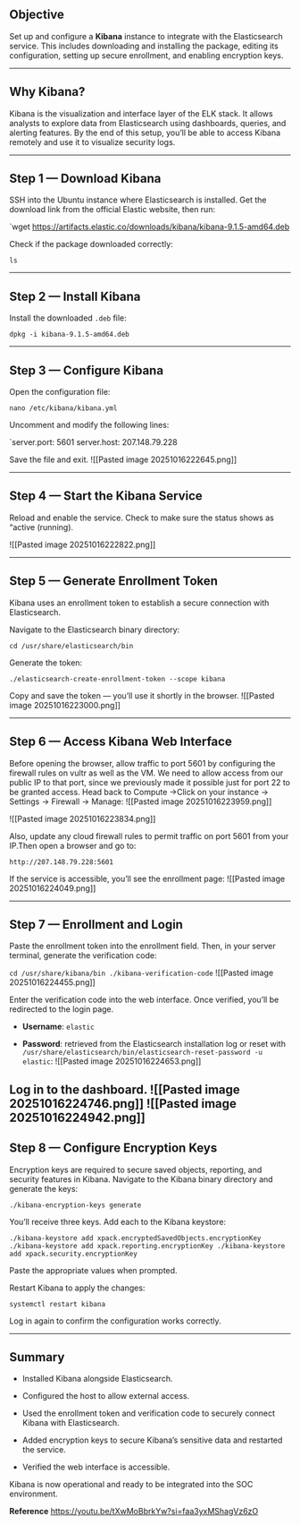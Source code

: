 
## Objective

Set up and configure a **Kibana** instance to integrate with the Elasticsearch service. This includes downloading and installing the package, editing its configuration, setting up secure enrollment, and enabling encryption keys.

---

## Why Kibana?

Kibana is the visualization and interface layer of the ELK stack. It allows analysts to explore data from Elasticsearch using dashboards, queries, and alerting features. By the end of this setup, you’ll be able to access Kibana remotely and use it to visualize security logs.

---

## Step 1 — Download Kibana

SSH into the Ubuntu instance where Elasticsearch is installed. Get the download link from the official Elastic website, then run:

`wget https://artifacts.elastic.co/downloads/kibana/kibana-9.1.5-amd64.deb

Check if the package downloaded correctly:

`ls`

---

## Step 2 — Install Kibana

Install the downloaded `.deb` file:

`dpkg -i kibana-9.1.5-amd64.deb`

---

## Step 3 — Configure Kibana

Open the configuration file:

`nano /etc/kibana/kibana.yml`

Uncomment and modify the following lines:

`server.port: 5601 server.host: 207.148.79.228

Save the file and exit.
![[Pasted image 20251016222645.png]]

---

## Step 4 — Start the Kibana Service

Reload and enable the service. Check to make sure the status shows as “active (running).

![[Pasted image 20251016222822.png]]

---

## Step 5 — Generate Enrollment Token

Kibana uses an enrollment token to establish a secure connection with Elasticsearch.

Navigate to the Elasticsearch binary directory:

`cd /usr/share/elasticsearch/bin`

Generate the token:

`./elasticsearch-create-enrollment-token --scope kibana`

Copy and save the token — you’ll use it shortly in the browser.
![[Pasted image 20251016223000.png]]

---

## Step 6 — Access Kibana Web Interface

Before opening the browser, allow traffic to port 5601 by configuring the firewall rules on vultr as well as the VM. We need to allow access from our public IP to that port, since we previously made it possible just for port 22 to be granted access. Head back to Compute →Click on your instance → Settings → Firewall → Manage: 
![[Pasted image 20251016223959.png]]


![[Pasted image 20251016223834.png]]

Also, update any cloud firewall rules to permit traffic on port 5601 from your IP.Then open a browser and go to:

`http://207.148.79.228:5601`

If the service is accessible, you’ll see the enrollment page:
![[Pasted image 20251016224049.png]]

---

## Step 7 — Enrollment and Login

Paste the enrollment token into the enrollment field. Then, in your server terminal, generate the verification code:

`cd /usr/share/kibana/bin ./kibana-verification-code`
![[Pasted image 20251016224455.png]]


Enter the verification code into the web interface. Once verified, you’ll be redirected to the login page.

- **Username**: `elastic`
    
- **Password**: retrieved from the Elasticsearch installation log or reset with `/usr/share/elasticsearch/bin/elasticsearch-reset-password -u elastic`:
![[Pasted image 20251016224653.png]]
    

Log in to the dashboard.
![[Pasted image 20251016224746.png]]
![[Pasted image 20251016224942.png]]
---

## Step 8 — Configure Encryption Keys

Encryption keys are required to secure saved objects, reporting, and security features in Kibana. Navigate to the Kibana binary directory and generate the keys:

`./kibana-encryption-keys generate`

You’ll receive three keys. Add each to the Kibana keystore:

`./kibana-keystore add xpack.encryptedSavedObjects.encryptionKey ./kibana-keystore add xpack.reporting.encryptionKey ./kibana-keystore add xpack.security.encryptionKey`

Paste the appropriate values when prompted.

Restart Kibana to apply the changes:

`systemctl restart kibana`

Log in again to confirm the configuration works correctly.

---

## Summary

- Installed Kibana alongside Elasticsearch.
    
- Configured the host to allow external access.
    
- Used the enrollment token and verification code to securely connect Kibana with Elasticsearch.
    
- Added encryption keys to secure Kibana’s sensitive data and restarted the service.
    
- Verified the web interface is accessible.
    

Kibana is now operational and ready to be integrated into the SOC environment.

**Reference**
https://youtu.be/tXwMoBbrkYw?si=faa3yxMShagVz6zO